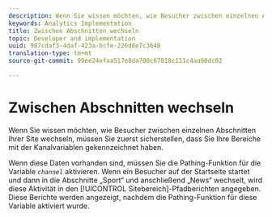 ```yaml
---
description: Wenn Sie wissen möchten, wie Besucher zwischen einzelnen Abschnitten Ihrer Site wechseln, müssen Sie zuerst sicherstellen, dass Sie Ihre Bereiche mit der Kanalvariablen gekennzeichnet haben.
keywords: Analytics Implementation
title: Zwischen Abschnitten wechseln
topic: Developer and implementation
uuid: 987cdaf3-4daf-423a-bcfe-226d8e7c3648
translation-type: tm+mt
source-git-commit: 99ee24efaa517e8da700c67818c111c4aa90dc02

---
```



# Zwischen Abschnitten wechseln

Wenn Sie wissen möchten, wie Besucher zwischen einzelnen Abschnitten Ihrer Site wechseln, müssen Sie zuerst sicherstellen, dass Sie Ihre Bereiche mit der Kanalvariablen gekennzeichnet haben.

Wenn diese Daten vorhanden sind, müssen Sie die Pathing-Funktion für die Variable *`channel`* aktivieren. Wenn ein Besucher auf der Startseite startet und dann in die Abschnitte „Sport“ und anschließend „News“ wechselt, wird diese Aktivität in den [!UICONTROL Sitebereich]-Pfadberichten angegeben. Diese Berichte werden angezeigt, nachdem die Pathing-Funktion für diese Variable aktiviert wurde.
